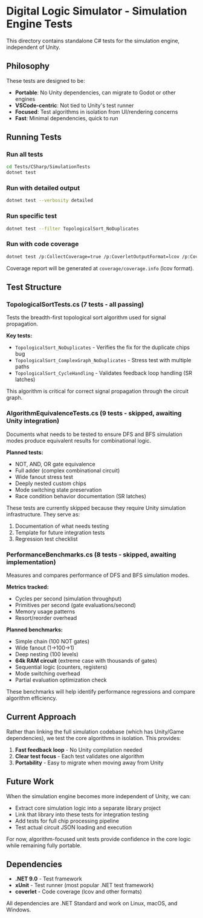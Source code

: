 # Digital Logic Simulator - Simulation Engine Tests

This directory contains standalone C# tests for the simulation engine, independent of Unity.

## Philosophy

These tests are designed to be:
- **Portable**: No Unity dependencies, can migrate to Godot or other engines
- **VSCode-centric**: Not tied to Unity's test runner
- **Focused**: Test algorithms in isolation from UI/rendering concerns
- **Fast**: Minimal dependencies, quick to run

## Running Tests

### Run all tests
```bash
cd Tests/CSharp/SimulationTests
dotnet test
```

### Run with detailed output
```bash
dotnet test --verbosity detailed
```

### Run specific test
```bash
dotnet test --filter TopologicalSort_NoDuplicates
```

### Run with code coverage
```bash
dotnet test /p:CollectCoverage=true /p:CoverletOutputFormat=lcov /p:CoverletOutput=./coverage/
```

Coverage report will be generated at `coverage/coverage.info` (lcov format).

## Test Structure

### TopologicalSortTests.cs (7 tests - all passing)
Tests the breadth-first topological sort algorithm used for signal propagation.

**Key tests:**
- `TopologicalSort_NoDuplicates` - Verifies the fix for the duplicate chips bug
- `TopologicalSort_ComplexGraph_NoDuplicates` - Stress test with multiple paths
- `TopologicalSort_CycleHandling` - Validates feedback loop handling (SR latches)

This algorithm is critical for correct signal propagation through the circuit graph.

### AlgorithmEquivalenceTests.cs (9 tests - skipped, awaiting Unity integration)
Documents what needs to be tested to ensure DFS and BFS simulation modes produce equivalent results for combinational logic.

**Planned tests:**
- NOT, AND, OR gate equivalence
- Full adder (complex combinational circuit)
- Wide fanout stress test
- Deeply nested custom chips
- Mode switching state preservation
- Race condition behavior documentation (SR latches)

These tests are currently skipped because they require Unity simulation infrastructure. They serve as:
1. Documentation of what needs testing
2. Template for future integration tests
3. Regression test checklist

### PerformanceBenchmarks.cs (8 tests - skipped, awaiting implementation)
Measures and compares performance of DFS and BFS simulation modes.

**Metrics tracked:**
- Cycles per second (simulation throughput)
- Primitives per second (gate evaluations/second)
- Memory usage patterns
- Resort/reorder overhead

**Planned benchmarks:**
- Simple chain (100 NOT gates)
- Wide fanout (1→100→1)
- Deep nesting (100 levels)
- **64k RAM circuit** (extreme case with thousands of gates)
- Sequential logic (counters, registers)
- Mode switching overhead
- Partial evaluation optimization check

These benchmarks will help identify performance regressions and compare algorithm efficiency.

## Current Approach

Rather than linking the full simulation codebase (which has Unity/Game dependencies), we test the core algorithms in isolation. This provides:
1. **Fast feedback loop** - No Unity compilation needed
2. **Clear test focus** - Each test validates one algorithm
3. **Portability** - Easy to migrate when moving away from Unity

## Future Work

When the simulation engine becomes more independent of Unity, we can:
- Extract core simulation logic into a separate library project
- Link that library into these tests for integration testing
- Add tests for full chip processing pipeline
- Test actual circuit JSON loading and execution

For now, algorithm-focused unit tests provide confidence in the core logic while remaining fully portable.

## Dependencies

- **.NET 9.0** - Test framework
- **xUnit** - Test runner (most popular .NET test framework)
- **coverlet** - Code coverage (lcov and other formats)

All dependencies are .NET Standard and work on Linux, macOS, and Windows.
